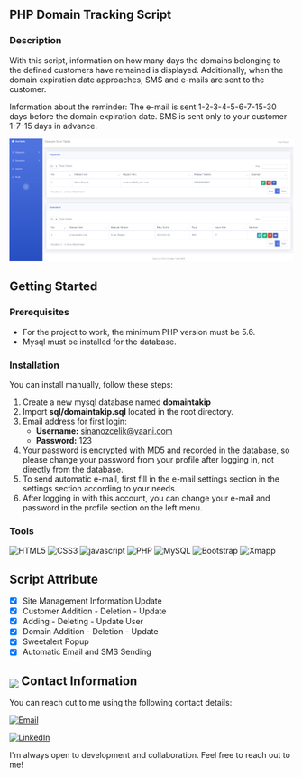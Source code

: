 ## PHP Domain Tracking Script

### Description

With this script, information on how many days the domains belonging to the defined customers have remained is displayed. Additionally, when the domain expiration date approaches, SMS and e-mails are sent to the customer.

Information about the reminder: The e-mail is sent 1-2-3-4-5-6-7-15-30 days before the domain expiration date. SMS is sent only to your customer 1-7-15 days in advance.

<img src="img/view.png">

## Getting Started 

### Prerequisites

* For the project to work, the minimum PHP version must be 5.6.
* Mysql must be installed for the database.

### Installation

You can install manually, follow these steps:

1. Create a new mysql database named **domaintakip**
2. Import **sql/domaintakip.sql** located in the root directory.
3. Email address for first login: 
   * **Username:** sinanozcelik@yaani.com 
   * **Password:** 123
4. Your password is encrypted with MD5 and recorded in the database, so please change your password from your profile after logging in, not directly from the database.
5. To send automatic e-mail, first fill in the e-mail settings section in the settings section according to your needs.
6. After logging in with this account, you can change your e-mail and password in the profile section on the left menu.

### Tools

![HTML5](https://img.shields.io/badge/html5-%23E34F26.svg?style=for-the-badge&logo=html5&logoColor=white)
![CSS3](https://img.shields.io/badge/css3-%231572B6.svg?style=for-the-badge&logo=css3&logoColor=white)
![javascript](https://img.shields.io/badge/javascript%20-%23323330.svg?&style=for-the-badge&logo=javascript&logoColor=%23F7DF1E)
![PHP](https://img.shields.io/badge/php-%23777BB4.svg?style=for-the-badge&logo=php&logoColor=white)
![MySQL](https://img.shields.io/badge/MySQL-00000F?style=for-the-badge&logo=mysql&logoColor=white)
![Bootstrap](https://img.shields.io/badge/bootstrap-%238511FA.svg?style=for-the-badge&logo=bootstrap&logoColor=white)
![Xmapp](https://img.shields.io/badge/Xampp-F37623?style=for-the-badge&logo=xampp&logoColor=white)

## Script Attribute

- [x] Site Management Information Update
- [x] Customer Addition - Deletion - Update
- [x] Adding - Deleting - Update User
- [x] Domain Addition - Deletion - Update
- [x] Sweetalert Popup
- [x] Automatic Email and SMS Sending

## <img src="https://user-images.githubusercontent.com/74038190/235294019-40007353-6219-4ec5-b661-b3c35136dd0b.gif" width="30" style="margin-bottom: -5px;"> Contact Information

You can reach out to me using the following contact details:

[![Email](https://img.shields.io/badge/Email-sinanozcelik%40yaani.com-brightgreen)](mailto:sinanozcelik@yaani.com)

[![LinkedIn](https://img.shields.io/badge/LinkedIn-sinan--ozcelik-blue)](https://www.linkedin.com/in/sinan-ozcelik/)

I'm always open to development and collaboration. Feel free to reach out to me!
